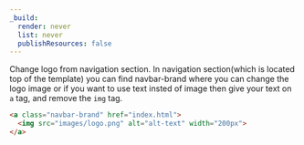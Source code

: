 ```yaml
---
_build:
  render: never
  list: never
  publishResources: false
---
```


Change logo from navigation section. In navigation section(which is located top of the template) you can find navbar-brand where you can change the logo image or if you want to use text insted of image then give your text on `a` tag, and remove the `img` tag.

```html
<a class="navbar-brand" href="index.html">
  <img src="images/logo.png" alt="alt-text" width="200px">
</a>
```
